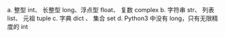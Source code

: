 a. 整型 int、 长整型 long、浮点型 float、 复数 complex
b. 字符串 str、 列表 list、 元祖 tuple
c. 字典 dict 、 集合 set
d. Python3 中没有 long，只有无限精度的 int